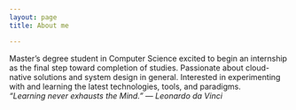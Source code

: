 ```yaml
---
layout: page
title: About me

---
```

Master’s degree student in Computer Science excited to begin an internship as the final step toward completion of studies. Passionate about cloud-native solutions and system design in general. Interested in experimenting with and learning the latest technologies, tools, and paradigms.
<br>
<i>“Learning never exhausts the Mind.” — Leonardo da Vinci</i>
